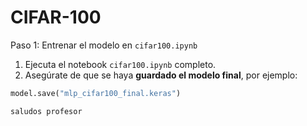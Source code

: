 # CIFAR-100

Paso 1: Entrenar el modelo en `cifar100.ipynb`

1. Ejecuta el notebook `cifar100.ipynb` completo.
2. Asegúrate de que se haya **guardado el modelo final**, por ejemplo:

```python
model.save("mlp_cifar100_final.keras")

saludos profesor

